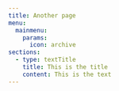 ```yaml
---
title: Another page
menu:
  mainmenu:
    params:
      icon: archive
sections:
  - type: textTitle
    title: This is the title
    content: This is the text
---
```

